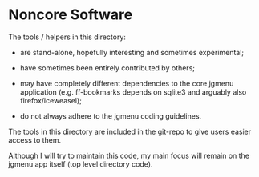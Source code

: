 Noncore Software
================

The tools / helpers in this directory:

  - are stand-alone, hopefully interesting and sometimes experimental;

  - have sometimes been entirely contributed by others;

  - may have completely different dependencies to the core jgmenu
    application (e.g. ff-bookmarks depends on sqlite3 and arguably also
    firefox/iceweasel);

  - do not always adhere to the jgmenu coding guidelines.

The tools in this directory are included in the git-repo to give users easier
access to them.

Although I will try to maintain this code, my main focus will remain on
the jgmenu app itself (top level directory code).
